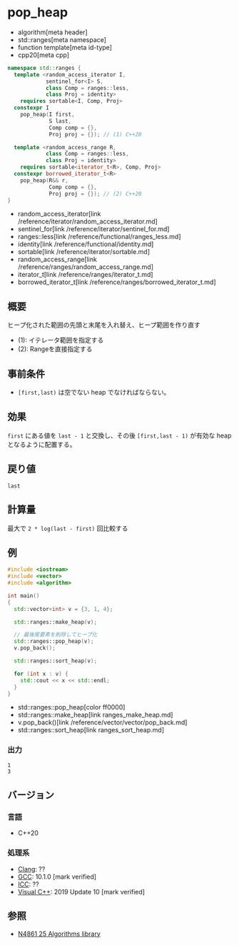 # pop_heap
* algorithm[meta header]
* std::ranges[meta namespace]
* function template[meta id-type]
* cpp20[meta cpp]

```cpp
namespace std::ranges {
  template <random_access_iterator I,
            sentinel_for<I> S,
            class Comp = ranges::less,
            class Proj = identity>
    requires sortable<I, Comp, Proj>
  constexpr I
    pop_heap(I first,
             S last,
             Comp comp = {},
             Proj proj = {}); // (1) C++20

  template <random_access_range R,
            class Comp = ranges::less,
            class Proj = identity>
    requires sortable<iterator_t<R>, Comp, Proj>
  constexpr borrowed_iterator_t<R>
    pop_heap(R&& r,
             Comp comp = {},
             Proj proj = {}); // (2) C++20
}
```
* random_access_iterator[link /reference/iterator/random_access_iterator.md]
* sentinel_for[link /reference/iterator/sentinel_for.md]
* ranges::less[link /reference/functional/ranges_less.md]
* identity[link /reference/functional/identity.md]
* sortable[link /reference/iterator/sortable.md]
* random_access_range[link /reference/ranges/random_access_range.md]
* iterator_t[link /reference/ranges/iterator_t.md]
* borrowed_iterator_t[link /reference/ranges/borrowed_iterator_t.md]

## 概要
ヒープ化された範囲の先頭と末尾を入れ替え、ヒープ範囲を作り直す

- (1): イテレータ範囲を指定する
- (2): Rangeを直接指定する


## 事前条件
- `[first,last)` は空でない heap でなければならない。


## 効果
`first` にある値を `last - 1` と交換し、その後 `[first,last - 1)` が有効な heap となるように配置する。


## 戻り値
`last`


## 計算量
最大で `2 * log(last - first)` 回比較する


## 例
```cpp example
#include <iostream>
#include <vector>
#include <algorithm>

int main()
{
  std::vector<int> v = {3, 1, 4};

  std::ranges::make_heap(v);

  // 最後尾要素を削除してヒープ化
  std::ranges::pop_heap(v);
  v.pop_back();

  std::ranges::sort_heap(v);

  for (int x : v) {
    std::cout << x << std::endl;
  }
}
```
* std::ranges::pop_heap[color ff0000]
* std::ranges::make_heap[link ranges_make_heap.md]
* v.pop_back()[link /reference/vector/vector/pop_back.md]
* std::ranges::sort_heap[link ranges_sort_heap.md]

### 出力
```
1
3
```


## バージョン
### 言語
- C++20

### 処理系
- [Clang](/implementation.md#clang): ??
- [GCC](/implementation.md#gcc): 10.1.0 [mark verified]
- [ICC](/implementation.md#icc): ??
- [Visual C++](/implementation.md#visual_cpp): 2019 Update 10 [mark verified]

## 参照
- [N4861 25 Algorithms library](https://timsong-cpp.github.io/cppwp/n4861/algorithms)
